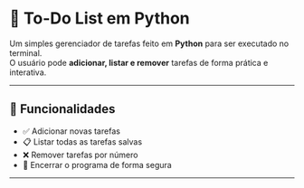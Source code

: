 # 📝 To-Do List em Python

Um simples gerenciador de tarefas feito em **Python** para ser executado no terminal.  
O usuário pode **adicionar, listar e remover** tarefas de forma prática e interativa.

---

## 🚀 Funcionalidades
- ✅ Adicionar novas tarefas
- 📋 Listar todas as tarefas salvas
- ❌ Remover tarefas por número
- 🛑 Encerrar o programa de forma segura

---


